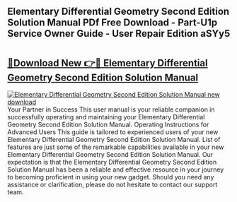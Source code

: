 ## Elementary Differential Geometry Second Edition Solution Manual PDf Free Download - Part-U1p Service Owner Guide - User Repair Edition aSYy5

# <h2><a href="http://bc50867.oget.top/?id=Elementary+Differential+Geometry+Second+Edition+Solution+Manual">🔗Download New 👉🔴 Elementary Differential Geometry Second Edition Solution Manual</a></h2>

[![Elementary Differential Geometry Second Edition Solution Manual new download](https://i.imgur.com/5g1atiW.png)](http://bc50867.oget.top/?id=Elementary+Differential+Geometry+Second+Edition+Solution+Manual)
Your Partner in Success This user manual is your reliable companion in successfully operating and maintaining your Elementary Differential Geometry Second Edition Solution Manual. Operating Instructions for Advanced Users This guide is tailored to experienced users of your new Elementary Differential Geometry Second Edition Solution Manual. List of features are just some of the remarkable capabilities available in your new Elementary Differential Geometry Second Edition Solution Manual. Our expectation is that the Elementary Differential Geometry Second Edition Solution Manual has been a reliable and effective resource in your journey to becoming proficient in using your new gadget. Should you need any assistance or clarification, please do not hesitate to contact our support team.
